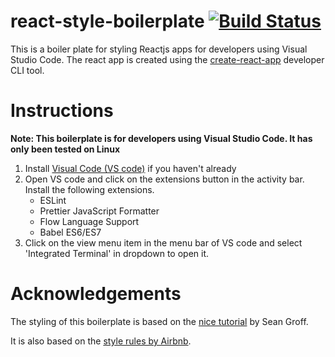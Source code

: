 # react-style-boilerplate [![Build Status](https://travis-ci.org/Tinitto/react-style-boilerplate.svg?branch=master)](https://travis-ci.org/Tinitto/react-style-boilerplate)
This is a boiler plate for styling Reactjs apps for developers using Visual Studio Code.
The react app is created using the [create-react-app](https://github.com/facebookincubator/create-react-app) developer CLI tool.

# Instructions
**Note: This boilerplate is for developers using Visual Studio Code. It has only been tested on Linux**
1. Install [Visual Code (VS code)](https://code.visualstudio.com/download) if you haven't already
2. Open VS code and click on the extensions button in the activity bar. Install the following extensions.
    - ESLint
    - Prettier JavaScript Formatter
    - Flow Language Support
    - Babel ES6/ES7
3. Click on the view menu item in the menu bar of VS code and select 'Integrated Terminal' in dropdown to open it.



# Acknowledgements
The styling of this boilerplate is based on the [nice tutorial](https://github.com/Tinitto/react-style-boilerplate.git) by Sean Groff.

It is also based on the [style rules by Airbnb](https://github.com/airbnb/javascript/tree/master/packages/eslint-config-airbnb#eslint-config-airbnb-1).
